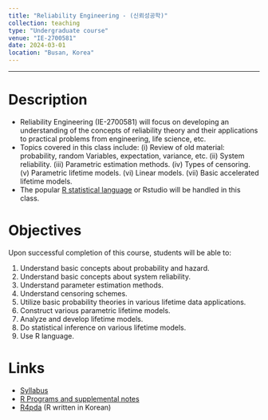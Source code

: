 ```yaml
---
title: "Reliability Engineering - (신뢰성공학)"
collection: teaching
type: "Undergraduate course"
venue: "IE-2700581"
date: 2024-03-01
location: "Busan, Korea"
---
```

---

Description
======
+ Reliability Engineering (IE-2700581) will focus on developing an understanding
of the concepts of reliability theory and their applications to practical problems
from engineering, life science, etc. 
+ Topics covered in this class include:
(i) Review of old material: probability, random Variables, expectation, variance, etc.
(ii) System reliability.
(iii) Parametric estimation methods.
(iv) Types of censoring.
(v) Parametric lifetime models.
(vi) Linear models.
(vii) Basic accelerated lifetime models.
+ The popular [R statistical language](https://www.r-project.org/) 
  or Rstudio will be handled in this class.

Objectives 
======
Upon successful completion of this course, students will be able to:
1. Understand basic concepts about probability and hazard.
1. Understand basic concepts about system reliability.
1. Understand parameter estimation methods.
1. Understand censoring schemes.
1. Utilize basic probability theories in various lifetime data applications.
1. Construct various parametric lifetime models.
1. Analyze and develop lifetime models.
1. Do statistical inference on various lifetime models.
1. Use R language.

Links
======
+ [Syllabus](/files/syllabus/syl-IE-2700581-2024.pdf)
+ [R Programs and supplemental notes](https://github.com/AppliedStat/class/tree/master/Reliability)
+ [R4pda](http://r4pda.co.kr/) (R written in Korean)


